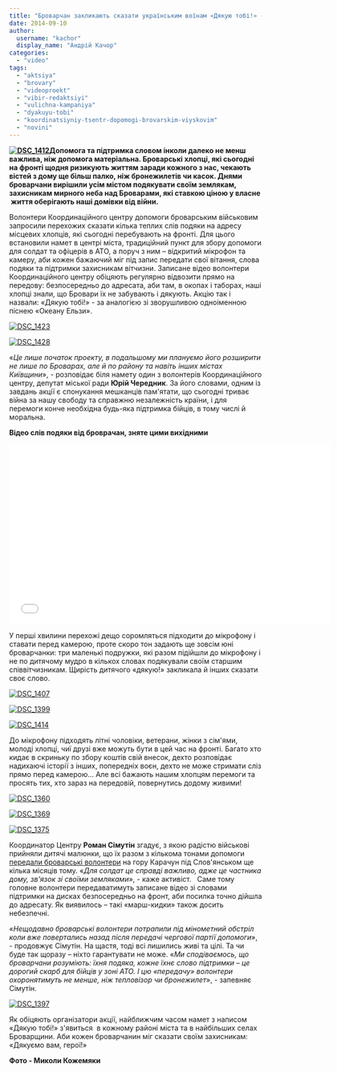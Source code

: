 ```yaml
---
title: "Броварчан закликають сказати українським воїнам «Дякую тобі!» - ВІДЕО"
date: 2014-09-10
author: 
  username: "kachor"
  display_name: "Андрій Качор"
categories: 
  - "video"
tags: 
  - "aktsiya"
  - "brovary"
  - "videoproekt"
  - "vibir-redaktsiyi"
  - "vulichna-kampaniya"
  - "dyakuyu-tobi"
  - "koordinatsiyniy-tsentr-dopomogi-brovarskim-viyskovim"
  - "novini"
---
```


**[![DSC_1412](https://mpz.brovary.org/wp-content/uploads/2014/09/DSC_1412.jpg)](https://mpz.brovary.org/wp-content/uploads/2014/09/DSC_1412.jpg)Допомога та підтримка словом інколи далеко не менш важлива, ніж допомога матеріальна. Броварські хлопці, які сьогодні на фронті щодня ризикують життям заради кожного з нас, чекають вістей з дому ще більш палко, ніж бронежилетів чи касок. Днями броварчани вирішили усім містом подякувати своїм землякам, захисникам мирного неба над Броварами, які ставкою ціною у власне  життя оберігають наші домівки від війни.**

Волонтери Координаційного центру допомоги броварським військовим запросили перехожих сказати кілька теплих слів подяки на адресу місцевих хлопців, які сьогодні перебувають на фронті. Для цього встановили намет в центрі міста, традиційний пункт для збору допомоги для солдат та офіцерів в АТО, а поруч з ним – відкритий мікрофон та камеру, аби кожен бажаючий міг під запис передати свої вітання, слова подяки та підтримки захисникам вітчизни. Записане відео волонтери Координаційного центру обіцяють регулярно відвозити прямо на передову: безпосередньо до адресата, аби там, в окопах і таборах, наші хлопці знали, що Бровари їх не забувають і дякують. Акцію так і назвали: «Дякую тобі!» - за аналогією зі зворушливою одноіменною піснею «Океану Ельзи».

[![DSC_1423](https://mpz.brovary.org/wp-content/uploads/2014/09/DSC_1423.jpg)](https://mpz.brovary.org/wp-content/uploads/2014/09/DSC_1423.jpg)

[![DSC_1428](https://mpz.brovary.org/wp-content/uploads/2014/09/DSC_1428.jpg)](https://mpz.brovary.org/wp-content/uploads/2014/09/DSC_1428.jpg)

«_Це лише початок проекту, в подальшому ми плануємо його розширити не лише по Броварах, але й по району та навіть інших містах Київщини_», - розповідає біля намету один з волонтерів Координаційного центру, депутат міської ради **Юрій Чередник**. За його словами, одним із завдань акції є спонукання мешканців пам'ятати, що сьогодні триває війна за нашу свободу та справжню незалежність країни, і для перемоги конче необхідна будь-яка підтримка бійців, в тому числі й моральна.

**Відео слів подяки від броврачан, зняте цими вихідними**

<iframe src="//www.youtube.com/embed/_Hbw02DBADg" width="640" height="360" frameborder="0" allowfullscreen="allowfullscreen"></iframe>

У перші хвилини перехожі дещо соромляться підходити до мікрофону і ставати перед камерою, проте скоро тон задають ще зовсім юні броварчанки: три маленькі подружки, які разом підійшли до мікрофону і не по дитячому мудро в кількох словах подякували своїм старшим співвітчизникам. Щирість дитячого «дякую!» закликала й інших сказати своє слово.

[![DSC_1407](https://mpz.brovary.org/wp-content/uploads/2014/09/DSC_1407.jpg)](https://mpz.brovary.org/wp-content/uploads/2014/09/DSC_1407.jpg)

[![DSC_1399](https://mpz.brovary.org/wp-content/uploads/2014/09/DSC_1399.jpg)](https://mpz.brovary.org/wp-content/uploads/2014/09/DSC_1399.jpg)

[![DSC_1414](https://mpz.brovary.org/wp-content/uploads/2014/09/DSC_1414.jpg)](https://mpz.brovary.org/wp-content/uploads/2014/09/DSC_1414.jpg)

До мікрофону підходять літні чоловіки, ветерани, жінки з сім'ями, молоді хлопці, чиї друзі вже можуть бути в цей час на фронті. Багато хто кидає в скриньку по збору коштів свій внесок, дехто розповідає надихаючі історії з інших, попередніх воєн, дехто не може стримати сліз прямо перед камерою… Але всі бажають нашим хлопцям перемоги та просять тих, хто зараз на передовій, повернутись додому живими!

[![DSC_1360](https://mpz.brovary.org/wp-content/uploads/2014/09/DSC_1360.jpg)](https://mpz.brovary.org/wp-content/uploads/2014/09/DSC_1360.jpg)

[![DSC_1369](https://mpz.brovary.org/wp-content/uploads/2014/09/DSC_1369.jpg)](https://mpz.brovary.org/wp-content/uploads/2014/09/DSC_1369.jpg)

[![DSC_1375](https://mpz.brovary.org/wp-content/uploads/2014/09/DSC_1375.jpg)](https://mpz.brovary.org/wp-content/uploads/2014/09/DSC_1375.jpg)

Координатор Центру **Роман Сімутін** згадує, з якою радістю військові прийняли дитячі малюнки, що їх разом з кількома тонами допомоги [передали броварські волонтери](https://mpz.brovary.org/brovari-slov-yansk-pershiy-marsh-kidok-dorogoyu-dopomogi/) на гору Карачун під Слов'янськом ще кілька місяців тому. «_Для солдат це справді важливо, адже це частника дому, зв'язок зі своїми земляками_», - каже активіст.   Саме тому головне волонтери передаватимуть записане відео зі словами підтримки на дисках безпосередньо на фронт, аби посилка точно дійшла до адресату. Як виявилось – такі «марш-кидки» також досить небезпечні.

«_Нещодавно броварські волонтери потрапили під мінометний обстріл коли вже повертались назад після передачі чергової партії допомоги_», - продовжує Сімутін. На щастя, тоді всі лишились живі та цілі. Та чи буде так щоразу – ніхто гарантувати не може. «_Ми сподіваємось, що броварчани розуміють: їхня подяка, кожне їхнє слово підтримки – це дорогий скарб для бійців у зоні АТО. І цю «передачу» волонтери охоронятимуть не менше, ніж тепловізор чи бронежилет_», - запевняє Сімутін.

[![DSC_1397](https://mpz.brovary.org/wp-content/uploads/2014/09/DSC_1397.jpg)](https://mpz.brovary.org/wp-content/uploads/2014/09/DSC_1397.jpg)

Як обіцяють організатори акції, найближчим часом намет з написом «Дякую тобі!» з'явиться  в кожному районі міста та в найбільших селах Броварщини. Аби кожен броварчанин міг сказати своїм захисникам: «Дякуємо вам, герої!»

**Фото - Миколи Кожемяки**
